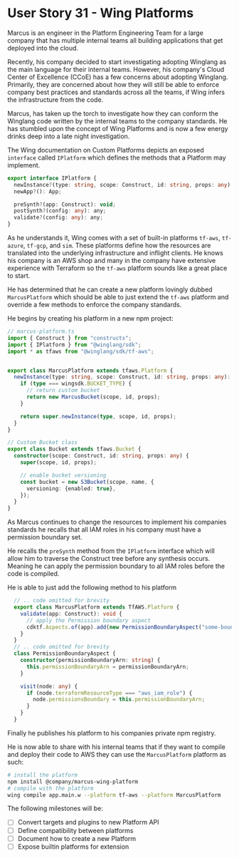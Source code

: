 # User Story 31 - Wing Platforms

Marcus is an engineer in the Platform Engineering Team for a large company that has multiple internal teams all building applications that get deployed into the cloud. 

Recently, his company decided to start investigating adopting Winglang as the main language for their internal teams. However, his company's Cloud Center of Excellence (CCoE) 
has a few concerns about adopting Winglang. Primarily, they are concerned about how they will still be able to enforce company best practices and standards across all the teams,
if Wing infers the infrastructure from the code.

Marcus, has taken up the torch to investigate how they can conform the Winglang code written by the internal teams to the company standards. He has stumbled upon the concept of
Wing Platforms and is now a few energy drinks deep into a late night investigation.

The Wing documentation on Custom Platforms depicts an exposed `interface` called `IPlatform` which defines the methods that a Platform may implement. 

```typescript
export interface IPlatform {
  newInstance?(type: string, scope: Construct, id: string, props: any): any;
  newApp?(): App;

  preSynth?(app: Construct): void;
  postSynth?(config: any): any;
  validate?(config: any): any;
}
```

As he understands it, Wing comes with a set of built-in platforms `tf-aws`, `tf-azure`, `tf-gcp`, and `sim`. These platforms define how the resources are translated into
the underlying infrastructure and inflight clients. He knows his company is an AWS shop and many in the company have extensive experience with Terraform so the `tf-aws` platform sounds like a great
place to start.

He has determined that he can create a new platform lovingly dubbed `MarcusPlatform` which should be able to just extend the `tf-aws` platform and override a few methods to
enforce the company standards.

He begins by creating his platform in a new npm project:

```typescript
// marcus-platform.ts
import { Construct } from "constructs";
import { IPlatform } from "@winglang/sdk";
import * as tfaws from "@winglang/sdk/tf-aws";


export class MarcusPlatform extends tfaws.Platform {
  newInstance(type: string, scope: Construct, id: string, props: any): any {
    if (type === wingsdk.BUCKET_TYPE) {
      // return custom bucket
      return new MarcusBucket(scope, id, props);
    }

    return super.newInstance(type, scope, id, props);
  }
}

// Custom Bucket class
export class Bucket extends tfaws.Bucket {
  constructor(scope: Construct, id: string, props: any) {
    super(scope, id, props);

    // enable bucket versioning
    const bucket = new S3Bucket(scope, name, {
      versioning: {enabled: true},
    });
  }
}
```

As Marcus continues to change the resources to implement his companies standards he recalls that all IAM roles in his company must have a permission boundary set. 

He recalls the `preSynth` method from the `IPlatform` interface which will allow him to traverse the Construct tree before any synthesis occurs. Meaning he can apply the permission boundary to all IAM roles before the code is compiled.


He is able to just add the following method to his platform
```typescript
  // .. code omitted for brevity
  export class MarcusPlatform extends TfAWS.Platform {
    validate(app: Construct): void {
      // apply the Permission boundary aspect
      cdktf.Aspects.of(app).add(new PermissionBoundaryAspect("some-boundary-arn"));
    }
  }
  // .. code omitted for brevity
  class PermissionBoundaryAspect {
    constructor(permissionBoundaryArn: string) {
      this.permissionBoundaryArn = permissionBoundaryArn;
    }

    visit(node: any) {
      if (node.terraformResourceType === "aws_iam_role") {
        node.permissionsBoundary = this.permissionBoundaryArn;
      }
    }
  }
```

Finally he publishes his platform to his companies private npm registry. 

He is now able to share with his internal teams that if they want to compile and deploy their code to AWS they can use the `MarcusPlatform` platform as such:

```bash
# install the platform
npm install @company/marcus-wing-platform
# compile with the platform
wing compile app.main.w --platform tf-aws --platform MarcusPlatform
```


The following milestones will be:
- [ ] Convert targets and plugins to new Platform API
- [ ] Define compatibility between platforms
- [ ] Document how to create a new Platform
- [ ] Expose builtin platforms for extension
